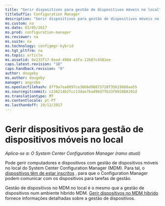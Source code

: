 ```yaml
---
title: "Gerir dispositivos para gestão de dispositivos móveis no local"
titleSuffix: Configuration Manager
description: "Gerir dispositivos para gestão de dispositivos móveis no local com o Configuration Manager."
ms.custom: na
ms.date: 03/05/2017
ms.prod: configuration-manager
ms.reviewer: na
ms.suite: na
ms.technology: configmgr-hybrid
ms.tgt_pltfrm: na
ms.topic: article
ms.assetid: 6e233f17-8ead-4984-a3fa-12687c4381ee
caps.latest.revision: "18"
caps.handback.revision: "0"
author: dougeby
ms.author: dougeby
manager: angrobe
ms.openlocfilehash: 8ff9a7ea8897ce3666d98873728f35619888aa55
ms.sourcegitcommit: c236214b2fcc13dae7bad96d7fb33f692868191d
ms.translationtype: MT
ms.contentlocale: pt-PT
ms.lasthandoff: 10/12/2017
---
```

# <a name="manage-devices-for-on-premises-mobile-device-management"></a>Gerir dispositivos para gestão de dispositivos móveis no local

*Aplica-se a: O System Center Configuration Manager (ramo atual)*

Pode gerir computadores e dispositivos com gestão de dispositivos móveis no local do System Center Configuration Manager (MDM). Para tal, o [dispositivos têm de estar inscritos](enroll-devices-on-premises-mdm.md) , para que o Configuration Manager podem comunicar com os dispositivos para tarefas de gestão.

Gestão de dispositivos no MDM no local é o mesmo que a gestão de dispositivos num ambiente híbrido MDM. [Gerir dispositivos no MDM híbrido](wipe-lock-reset-devices.md) fornece informações detalhadas sobre a gestão de dispositivos.
